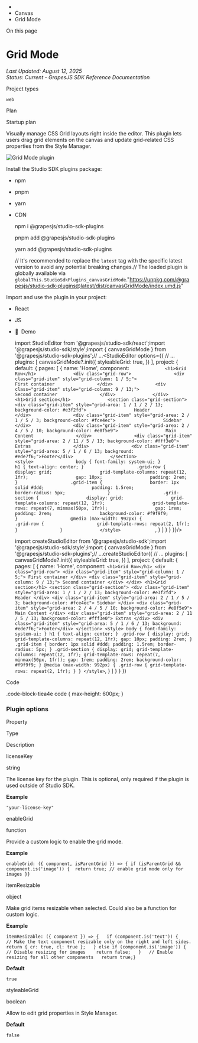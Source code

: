 - [](/docs-sdk/)
- Canvas
- Grid Mode

On this page

# Grid Mode

*Last Updated: August 12, 2025*  
*Status: Current - GrapesJS SDK Reference Documentation*

Project types

`web`

Plan

Startup plan

Visually manage CSS Grid layouts right inside the editor. This plugin lets users drag grid elements on the canvas and update grid-related CSS properties from the Style Manager.

![Grid Mode plugin](/docs-sdk/assets/images/grid-mode-plugin-253bb04bd7670e02ddff6ab01f87ffb3.webp)

Install the Studio SDK plugins package:

- npm
- pnpm
- yarn
- CDN

  npm i @grapesjs/studio-sdk-plugins

  pnpm add @grapesjs/studio-sdk-plugins

  yarn add @grapesjs/studio-sdk-plugins

  // It's recommended to replace the `latest` tag with the specific latest version to avoid any potential breaking changes.// The loaded plugin is globally available via `globalThis.StudioSdkPlugins_canvasGridMode`."https://unpkg.com/@grapesjs/studio-sdk-plugins@latest/dist/canvasGridMode/index.umd.js"

Import and use the plugin in your project:

- React
- JS
- 🍇  Demo

  import StudioEditor from '@grapesjs/studio-sdk/react';import '@grapesjs/studio-sdk/style';import { canvasGridMode } from '@grapesjs/studio-sdk-plugins';// ...<StudioEditor options={{      // ...      plugins: [        canvasGridMode?.init({          styleableGrid: true,        })      ],      project: {        default: {          pages: [            {              name: 'Home',              component: `              <h1>Grid Row</h1>              <div class="grid-row">                <div class="grid-item" style="grid-column: 1 / 5;">                  First container                </div>                <div class="grid-item" style="grid-column: 9 / 13;">                  Second container                </div>              </div>                  <h1>Grid section</h1>              <section class="grid-section">                <div class="grid-item" style="grid-area: 1 / 1 / 2 / 13; background-color: #e3f2fd">                  Header                </div>                <div class="grid-item" style="grid-area: 2 / 1 / 5 / 3; background-color: #fce4ec">                  Sidebar                </div>                <div class="grid-item" style="grid-area: 2 / 4 / 5 / 10; background-color: #e8f5e9">                  Main Content                </div>                <div class="grid-item" style="grid-area: 2 / 11 / 5 / 13; background-color: #fff3e0">                  Extras                </div>                <div class="grid-item" style="grid-area: 5 / 1 / 6 / 13; background: #ede7f6;">Footer</div>              </section>                  <style>                body { font-family: system-ui; }                h1 { text-align: center; }                    .grid-row {                  display: grid;                  grid-template-columns: repeat(12, 1fr);                  gap: 10px;                  padding: 2rem;                }                    .grid-item {                  border: 1px solid #ddd;                  padding: 1.5rem;                  border-radius: 5px;                }                    .grid-section {                  display: grid;                  grid-template-columns: repeat(12, 1fr);                  grid-template-rows: repeat(7, minmax(50px, 1fr));                  gap: 1rem;                  padding: 2rem;                  background-color: #f9f9f9;                }                    @media (max-width: 992px) {                  .grid-row {                    grid-template-rows: repeat(2, 1fr);                  }                }              </style>              `,            }          ]        }      }          }}/>

  import createStudioEditor from '@grapesjs/studio-sdk';import '@grapesjs/studio-sdk/style';import { canvasGridMode } from '@grapesjs/studio-sdk-plugins';// ...createStudioEditor({ // ... plugins: [ canvasGridMode?.init({ styleableGrid: true, }) ], project: { default: { pages: [ { name: 'Home', component: ` <h1>Grid Row</h1> <div class="grid-row"> <div class="grid-item" style="grid-column: 1 / 5;"> First container </div> <div class="grid-item" style="grid-column: 9 / 13;"> Second container </div> </div> <h1>Grid section</h1> <section class="grid-section"> <div class="grid-item" style="grid-area: 1 / 1 / 2 / 13; background-color: #e3f2fd"> Header </div> <div class="grid-item" style="grid-area: 2 / 1 / 5 / 3; background-color: #fce4ec"> Sidebar </div> <div class="grid-item" style="grid-area: 2 / 4 / 5 / 10; background-color: #e8f5e9"> Main Content </div> <div class="grid-item" style="grid-area: 2 / 11 / 5 / 13; background-color: #fff3e0"> Extras </div> <div class="grid-item" style="grid-area: 5 / 1 / 6 / 13; background: #ede7f6;">Footer</div> </section> <style> body { font-family: system-ui; } h1 { text-align: center; } .grid-row { display: grid; grid-template-columns: repeat(12, 1fr); gap: 10px; padding: 2rem; } .grid-item { border: 1px solid #ddd; padding: 1.5rem; border-radius: 5px; } .grid-section { display: grid; grid-template-columns: repeat(12, 1fr); grid-template-rows: repeat(7, minmax(50px, 1fr)); gap: 1rem; padding: 2rem; background-color: #f9f9f9; } @media (max-width: 992px) { .grid-row { grid-template-rows: repeat(2, 1fr); } } </style> `, } ] } } })

Code

.code-block-tiea4e code { max-height: 600px; }

### Plugin options[​](#plugin-options "Direct link to Plugin options")

Property

Type

Description

licenseKey

string

The license key for the plugin. This is optional, only required if the plugin is used outside of Studio SDK.

**Example**

    "your-license-key"

enableGrid

function

Provide a custom logic to enable the grid mode.

**Example**

    enableGrid: ({ component, isParentGrid }) => { if (isParentGrid && component.is('image')) {  return true; // enable grid mode only for images }}

itemResizable

object

Make grid items resizable when selected. Could also be a function for custom logic.

**Example**

    itemResizable: ({ component }) => {   if (component.is('text')) {    // Make the text component resizable only on the right and left sides.    return { cr: true, cl: true };   } else if (component.is('image')) {    // Disable resizing for images    return false;   }   // Enable resizing for all other components   return true;}

**Default**

    true

styleableGrid

boolean

Allow to edit grid properties in Style Manager.

**Default**

    false
